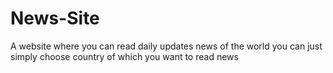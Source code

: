 # News-Site
A website where you can read daily updates news of the world you can just simply choose country  of which you want to read news 
